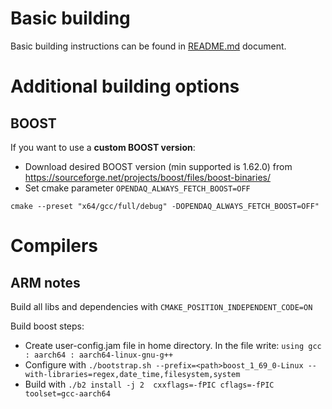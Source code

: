 ﻿# Basic building

Basic building instructions can be found in [README.md](README.md) document.

# Additional building options

## BOOST

If you want to use a **custom BOOST version**:

- Download desired BOOST version (min supported is 1.62.0) from https://sourceforge.net/projects/boost/files/boost-binaries/
- Set cmake parameter `OPENDAQ_ALWAYS_FETCH_BOOST=OFF`

```shell
cmake --preset "x64/gcc/full/debug" -DOPENDAQ_ALWAYS_FETCH_BOOST=OFF"
```

# Compilers

## ARM notes

Build all libs and dependencies with `CMAKE_POSITION_INDEPENDENT_CODE=ON`

Build boost steps:

- Create user-config.jam file in home directory. In the file write: `using gcc : aarch64 : aarch64-linux-gnu-g++`
- Configure with `./bootstrap.sh --prefix=<path>boost_1_69_0-Linux --with-libraries=regex,date_time,filesystem,system`
- Build with `./b2 install -j 2  cxxflags=-fPIC cflags=-fPIC toolset=gcc-aarch64`
